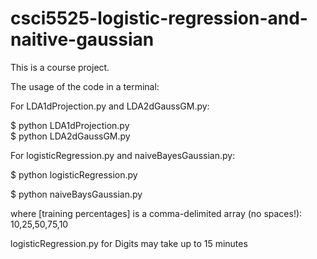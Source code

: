 # csci5525-logistic-regression-and-naitive-gaussian
This is a course project.


The usage of the code in a terminal:

For LDA1dProjection.py and LDA2dGaussGM.py:

$ python LDA1dProjection.py <file location> <number cross>  
$ python LDA2dGaussGM.py <file location> <number cross>

For logisticRegression.py and naiveBayesGaussian.py:

$ python logisticRegression.py <file location> <number of splits> <training percentages>


$ python naiveBaysGaussian.py <file location> <number of splits> <training percentages>



where [training percentages] is a comma-delimited array (no spaces!): 10,25,50,75,10



logisticRegression.py for Digits may take up to 15 minutes
